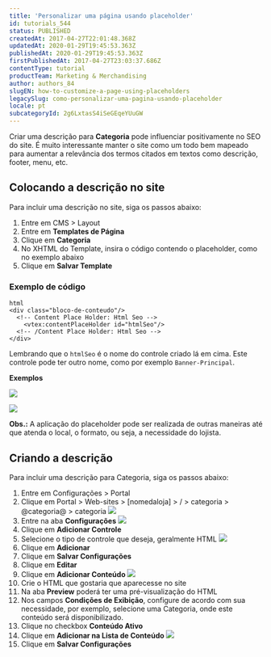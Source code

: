 ```yaml
---
title: 'Personalizar uma página usando placeholder'
id: tutorials_544
status: PUBLISHED
createdAt: 2017-04-27T22:01:48.368Z
updatedAt: 2020-01-29T19:45:53.363Z
publishedAt: 2020-01-29T19:45:53.363Z
firstPublishedAt: 2017-04-27T23:03:37.686Z
contentType: tutorial
productTeam: Marketing & Merchandising
author: authors_84
slugEN: how-to-customize-a-page-using-placeholders
legacySlug: como-personalizar-uma-pagina-usando-placeholder
locale: pt
subcategoryId: 2g6LxtasS4iSeGEqeYUuGW
---
```


Criar uma descrição para **Categoria** pode influenciar positivamente no SEO do site. É muito interessante manter o site como um todo bem mapeado para aumentar a relevância dos termos citados em textos como descrição, footer, menu, etc.

## Colocando a descrição no site
Para incluir uma descrição no site, siga os passos abaixo:
1. Entre em CMS > Layout
1. Entre em **Templates de Página**
2. Clique em **Categoria**
3. No XHTML do Template, insira o código contendo o placeholder, como no exemplo abaixo
4. Clique em **Salvar Template**

### Exemplo de código

```
html
<div class="bloco-de-conteudo"/>
  <!-- Content Place Holder: Html Seo -->
    <vtex:contentPlaceHolder id="htmlSeo"/>
  <!-- /Content Place Holder: Html Seo -->
</div>
```

Lembrando que o `htmlSeo` é o nome do controle criado lá em cima. Este controle pode ter outro nome, como por exemplo `Banner-Principal`.

**Exemplos**

![](https://cdn.statically.io/gh/vtexdocs/help-center-content/refs/heads/main/docs/pt/tutorials/storefront/layout/como-personalizar-uma-pagina-usando-placeholder_1.png)

![](https://cdn.statically.io/gh/vtexdocs/help-center-content/refs/heads/main/docs/pt/tutorials/storefront/layout/como-personalizar-uma-pagina-usando-placeholder_2.png)

**Obs.:** A aplicação do placeholder pode ser realizada de outras maneiras até que atenda o local, o formato, ou seja, a necessidade do lojista.

## Criando a descrição

Para incluir uma descrição para Categoria, siga os passos abaixo:

1. Entre em Configurações > Portal
2. Clique em Portal > Web-sites > [nomedaloja] > / > categoria > @categoria@ > categoria
![](https://cdn.statically.io/gh/vtexdocs/help-center-content/refs/heads/main/docs/pt/tutorials/storefront/layout/como-personalizar-uma-pagina-usando-placeholder_3.png)
3. Entre na aba **Configurações**
![](https://cdn.statically.io/gh/vtexdocs/help-center-content/refs/heads/main/docs/pt/tutorials/storefront/layout/como-personalizar-uma-pagina-usando-placeholder_4.png)
4. Clique em **Adicionar Controle**
5. Selecione o tipo de controle que deseja, geralmente HTML
![](https://cdn.statically.io/gh/vtexdocs/help-center-content/refs/heads/main/docs/pt/tutorials/storefront/layout/como-personalizar-uma-pagina-usando-placeholder_5.png)
6. Clique em **Adicionar**
7. Clique em **Salvar Configurações**
8. Clique em **Editar**
9. Clique em **Adicionar Conteúdo**
![](https://cdn.statically.io/gh/vtexdocs/help-center-content/refs/heads/main/docs/pt/tutorials/storefront/layout/como-personalizar-uma-pagina-usando-placeholder_6.png)
10. Crie o HTML que gostaria que aparecesse no site
11. Na aba **Preview** poderá ter uma pré-visualização do HTML
12. Nos campos **Condições de Exibição**, configure de acordo com sua necessidade, por exemplo, selecione uma Categoria, onde este conteúdo será disponibilizado.
13. Clique no checkbox **Conteúdo Ativo**
14. Clique em **Adicionar na Lista de Conteúdo**
![](https://cdn.statically.io/gh/vtexdocs/help-center-content/refs/heads/main/docs/pt/tutorials/storefront/layout/como-personalizar-uma-pagina-usando-placeholder_7.png)
15. Clique em **Salvar Configurações**
